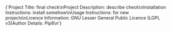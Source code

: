 {'Project Title: final check\nProject Description:  describe check\nInstallation Instructions: install somehow\nUsage Instructions: for new projects\nLicence Information: GNU Lesser General Public Licence (LGPL v3)Author Details: Pip8\n'}